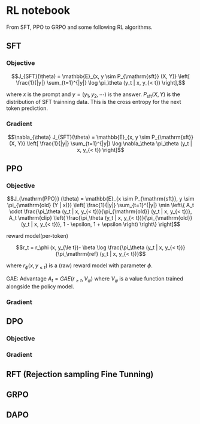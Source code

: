 # RL notebook

From SFT, PPO to GRPO and some following RL algorithms.

## SFT

### Objective

```math
J_{SFT}(\theta) = \mathbb{E}_{x, y \sim P_{\mathrm{sft}} (X, Y)} \left[ \frac{1}{|y|} \sum_{t=1}^{|y|} \log \pi_\theta (y_t | x, y_{< t}) \right],
```
where $`x`$ is the prompt and $`y = (y_1, y_2, \cdots)`$ is the answer. $`P_{\mathrm{sft}} (X, Y)`$ is the distribution of SFT trainning data. This is the cross entropy for the next token prediction.

### Gradient

```math
\nabla_{\theta} J_{SFT}(\theta) = \mathbb{E}_{x, y \sim P_{\mathrm{sft}} (X, Y)} \left[ \frac{1}{|y|} \sum_{t=1}^{|y|} \log \nabla_\theta \pi_\theta (y_t | x, y_{< t}) \right]
```

## PPO

### Objective

```math
J_{\mathrm{PPO}} (\theta) = \mathbb{E}_{x \sim P_{\mathrm{sft}}, y \sim \pi_{\mathrm{old} (Y | x)}} \left[
  \frac{1}{|y|} \sum_{t=1}^{|y|} \min \left\{
    A_t \cdot \frac{\pi_\theta (y_t | x, y_{< t})}{\pi_{\mathrm{old}} (y_t | x, y_{< t})},
    A_t \mathrm{clip} \left(
       \frac{\pi_\theta (y_t | x, y_{< t})}{\pi_{\mathrm{old}} (y_t | x, y_{< t})}, 1 - \epsilon, 1 + \epsilon
    \right)
  \right\}
\right]
```



reward model(per-token)

```math
r_t = r_\phi (x, y_{\le t})- \beta \log \frac{\pi_\theta (y_t | x, y_{< t})}{\pi_\mathrm{ref} (y_t | x, y_{< t})}
```
where $`r_\phi(x,y_{\le t})`$ is a (raw) reward model with parameter $`\phi`$.

GAE: Advantage $`A_t = GAE(r_{\ge t}, V_{\varphi})`$ where $`V_{\varphi}`$ is a value function trained alongside the policy model.

### Gradient

## DPO

### Objective

### Gradient

## RFT (Rejection sampling Fine Tunning)

## GRPO

## DAPO
